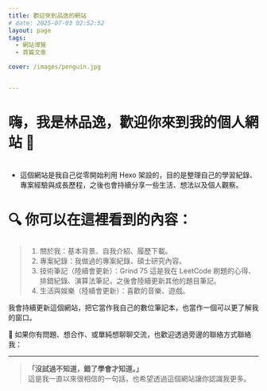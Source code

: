 ```yaml
---
title: 歡迎來到品逸的網站
# date: 2025-07-03 02:52:52
layout: page
tags:
  - 網站導覽
  - 首篇文章

cover: /images/penguin.jpg


---
```


<h4 style="font-size: 1.75rem; font-weight: bold;">嗨，我是林品逸，歡迎你來到我的個人網站 👋</h4>

- 這個網站是我自己從零開始利用 Hexo 架設的，目的是整理自己的學習紀錄、專案經驗與成長歷程，之後也會持續分享一些生活、想法以及個人觀察。

<h2 style="font-size: 1.75rem; font-weight: bold;">🔍 你可以在這裡看到的內容：</h2>

> 1. 關於我：基本背景、自我介紹、履歷下載。
> 2. 專案紀錄：我做過的專案紀錄、碩士研究內容。
> 3. 技術筆記（陸續會更新）：Grind 75 這是我在 LeetCode 刷題的心得、排錯紀錄、演算法筆記，之後會陸續更新其他的題目筆記。
> 4. 生活與娛樂（陸續會更新）：喜歡的音樂、遊戲。

我會持續更新這個網站，把它當作我自己的數位筆記本，也當作一個可以更了解我的窗口。

📮 如果你有問題、想合作、或單純想聊聊交流，也歡迎透過旁邊的聯絡方式聯絡我：  

---

> **「沒試過不知道，錯了學會才知道。」**  
> 這是我一直以來很相信的一句話，也希望透過這個網站讓你認識我更多。
